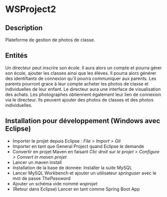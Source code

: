 # WSProject2

## Description

Plateforme de gestion de photos de classe.

## Entités

Un directeur peut inscrire son école.
Il aura alors un compte et pourra gérer son école, ajouter les classes ainsi que les élèves.
Il pourra alors générer des identifiants de connexion qu'il pourra communiquer aux parents.
Les parents pourront grace à leur compte acheter les photos de classe et individuelles de leur enfant.
Le directeur aura une interface de visualisation des achats.
Les photographes obtiennent également leur lien de connexion via le directeur.
Ils peuvent ajouter des photos de classes et des photos individuelles.

## Installation pour développement (Windows avec Eclipse)
- Importer le projet depuis Eclipse :  *File > Import > Git*
- Importer en tant que General Project quand Eclipse le demande
- Convertir en projet Maven en faisant *Clic droit sur le projet > Configure > Convert in maven projet*
- Lancer un maven install
- Installation de la base de donnée: Installer la suite MySQL
- Lancer MySQL Workbench et ajouter un utilisateur *springuser* avec le mot de passe *ThePassword*
- Ajouter un schéma vide nommé *wsprojet*
- (Retour dans Eclipse) Lancer en tant comme Spring Boot App
